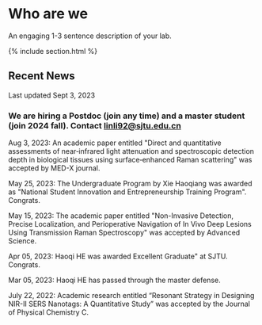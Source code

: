 ---
---

# Who are we

An engaging 1-3 sentence description of your lab.

{% include section.html %}

## Recent News

Last updated Sept 3, 2023

### We are hiring a Postdoc (join any time) and a master student (join 2024 fall). Contact linli92@sjtu.edu.cn

Aug 3, 2023: An academic paper entitled "Direct and quantitative assessments of near‑infrared light attenuation and spectroscopic detection depth in biological tissues using surface‑enhanced Raman scattering" was accepted by MED-X journal.

May 25, 2023: The Undergraduate Program by Xie Haoqiang was awarded as "National Student Innovation and Entrepreneurship Training Program". Congrats.

May 15, 2023: The academic paper entitled "Non-Invasive Detection, Precise Localization, and Perioperative Navigation of In Vivo Deep Lesions Using Transmission Raman Spectroscopy" was accepted by Advanced Science.

Apr 05, 2023: Haoqi HE was awarded Excellent Graduate" at SJTU. Congrats.

Mar 05, 2023: Haoqi HE has passed through the master defense. 

July 22, 2022: Academic research entitled “Resonant Strategy in Designing NIR-II SERS Nanotags: A Quantitative Study” was accepted by the Journal of Physical Chemistry C.
